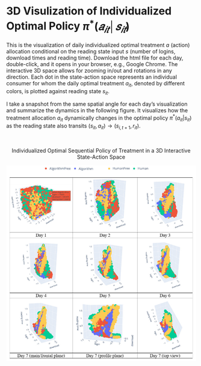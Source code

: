 <!--
# Technical Appendix

- [Click Here for Technical Appendix.](https://github.com/hanchenresearch/3D-Visulization-of-Individulized-Optimal-Policy/blob/7c6b5aa7945d3153abf668244519f80723b87072/asset/files/TechnicalAppendix.pdf)
-->

# 3D Visulization of Individualized Optimal Policy $\pi^\ast(𝑎_{𝑖𝑡}│𝑠_{𝑖𝑡})$


This is the visualization of daily individualized optimal treatment $a$ (action) allocation conditional on the reading state input $s$ (number of logins, download times and reading time). Download the html file for each day, double-click, and it opens in your browser, e.g., Google Chrome. The interactive 3D space allows for zooming in/out and rotations in any direction. Each dot in the state-action space represents an individual consumer for whom the daily optimal treatment $a_{it}$, denoted by different colors, is plotted against reading state $s_{it}$.

I take a snapshot from the same spatial angle for each day’s visualization and summarize the dynamics in the following figure. It visualizes how the treatment allocation $a_{it}$ dynamically changes in the optimal policy $\pi^\ast(a_{it}|s_{it})$ as the reading state also transits $(s_{it},a_{it}) \rightarrow (s_{i,t+1}, r_{it})$.

<br />

<p align="center">
    Individualized Optimal Sequential Policy of Treatment in a 3D Interactive State-Action Space
</p>

<p align="center">
  <img width="750" src="asset/images/OptimalPolicy.jpg" alt="Daily Visualization">
</p>



